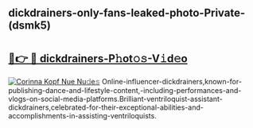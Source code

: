 ## dickdrainers-only-fans​-leaked-photo​-Private-(dsmk5)


# <h2><a href="https://mediaupload.pro?title=dickdrainers&ref=git">🔗👉 🔴 dickdrainers-P𝚑ot𝚘𝚜-V𝚒d𝚎o</a></h2>

[![Corinna Kopf Nue Nu𝚍e𝚜](https://i.imgur.com/0qMVB7G.gif)](https://mediaupload.pro?title=dickdrainers&ref=git)
Online-influencer-dickdrainers,known-for-publishing-dance-and-lifestyle-content,-including-performances-and-vlogs-on-social-media-platforms.Brilliant-ventriloquist-assistant-dickdrainers,celebrated-for-their-exceptional-abilities-and-accomplishments-in-assisting-ventriloquists.  